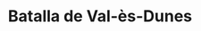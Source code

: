 ﻿---
title: "Batalla de Val-ès-Dunes"
permalink: periodes_29.html
layout: periode
dataInici: 1047-08-10
sidebar: periodes
pares:
  - 305:
    title: "Reinos Normandos"
    dataInici: "(850)"
    dataFi: "(1152)"

fills:
jocsPrincipals:
jocsEscenaris:
jocsEpoca:
  - title: "Epées Normandes"
    bggId: 43480
    escenari: "Val ès Dunes 1047"

jocsEpocaEscenaris:
---
